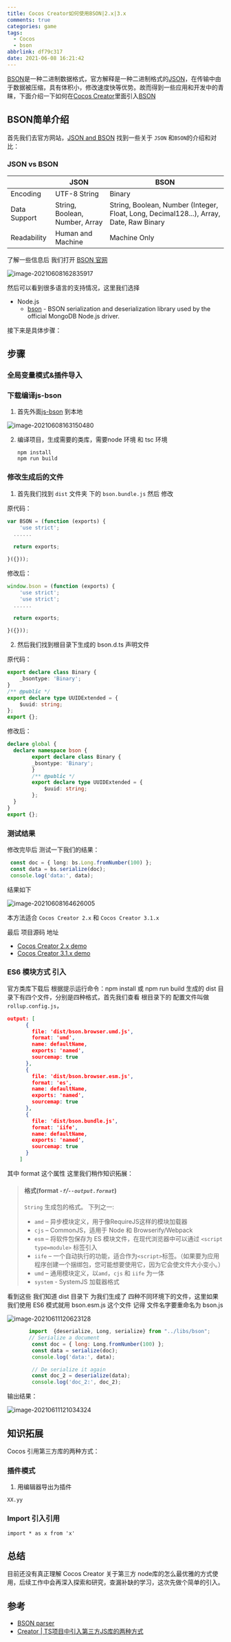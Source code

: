 ```yaml
---
title: Cocos Creator如何使用BSON|2.x|3.x
comments: true
categories: game
tags:
  - Cocos
  - bson
abbrlink: df79c317
date: 2021-06-08 16:21:42
---
```


[BSON](https://bsonspec.org/)是一种二进制数据格式，官方解释是一种二进制格式的[JSON](http://json.org/)，在传输中由于数据被压缩，具有体积小，修改速度快等优势。故而得到一些应用和开发中的青睐，下面介绍一下如何在[Cocos Creator](https://www.cocos.com/)里面引入[BSON](https://bsonspec.org/)
<!--more-->

## BSON简单介绍

首先我们去官方网站，[JSON and BSON](https://www.mongodb.com/json-and-bson) 找到一些关于 `JSON` 和`BSON`的介绍和对比：

### JSON vs BSON

|              | **JSON**                       | **BSON**                                                     |
| :----------- | ------------------------------ | ------------------------------------------------------------ |
| Encoding     | UTF-8 String                   | Binary                                                       |
| Data Support | String, Boolean, Number, Array | String, Boolean, Number (Integer, Float, Long, Decimal128...), Array, Date, Raw Binary |
| Readability  | Human and Machine              | Machine Only                                                 |

了解一些信息后 我们打开 [BSON 官网](https://bsonspec.org/) 

![image-20210608162835917](Cocos-Creator如何使用BSON-2-x-3-x/image-20210608162835917.png)

然后可以看到很多语言的支持情况，这里我们选择 

- Node.js
  - [bson](https://github.com/mongodb/js-bson) - BSON serialization and deserialization library used by the official MongoDB Node.js driver.

接下来是具体步骤：

## 步骤

### 全局变量模式&插件导入

### 下载编译js-bson

1. 首先外面[js-bson](https://github.com/mongodb/js-bson) 到本地

![image-20210608163150480](Cocos-Creator如何使用BSON-2-x-3-x/image-20210608163150480.png)

2. 编译项目，生成需要的类库，需要node 环境 和 tsc 环境 

   ```shell
   npm install
   npm run build
   ```

   

### 修改生成后的文件

1. 首先我们找到 `dist` 文件夹 下的 `bson.bundle.js` 然后 修改 

原代码：

```javascript
var BSON = (function (exports) {
	'use strict';
  ......
  
  return exports;

}({}));
```

修改后：

```javascript
window.bson = (function (exports) {
	'use strict';
	'use strict';
  ......
  
  return exports;

}({}));
```

2. 然后我们找到根目录下生成的 bson.d.ts 声明文件 

原代码：

```typescript
export declare class Binary {
    _bsontype: 'Binary';
}
/** @public */
export declare type UUIDExtended = {
    $uuid: string;
};
export {};
```

修改后：

```typescript
declare global {
  declare namespace bson {
		export declare class Binary {
    	_bsontype: 'Binary';
		}
		/** @public */
		export declare type UUIDExtended = {
    		$uuid: string;
		};
  }
}
export {};
```

### 测试结果

修改完毕后 测试一下我们的结果：

```typescript
 const doc = { long: bs.Long.fromNumber(100) };
 const data = bs.serialize(doc);
 console.log('data:', data);
```

结果如下

![image-20210608164626005](Cocos-Creator如何使用BSON-2-x-3-x/image-20210608164626005.png)

本方法适合 `Cocos Creator 2.x` 和 `Cocos Creator 3.1.x`

最后 项目源码 地址  

- [Cocos Creator 2.x demo](https://github.com/jsroads/mylibs/tree/main/bson/2.4.x)
- [Cocos Creator 3.1.x demo](https://github.com/jsroads/mylibs/tree/main/bson/3.1.x)

### ES6 模块方式 引入

官方类库下载后 根据提示运行命令：npm install 或 npm run build 生成的 dist 目录下有四个文件，分别是四种格式，首先我们查看 根目录下的 配置文件叫做`rollup.config.js`，

```json
output: [
      {
        file: 'dist/bson.browser.umd.js',
        format: 'umd',
        name: defaultName,
        exports: 'named',
        sourcemap: true
      },
      {
        file: 'dist/bson.browser.esm.js',
        format: 'es',
        name: defaultName,
        exports: 'named',
        sourcemap: true
      },
      {
        file: 'dist/bson.bundle.js',
        format: 'iife',
        name: defaultName,
        exports: 'named',
        sourcemap: true
      }
    ]
```

其中 format 这个属性 这里我们稍作知识拓展：

> #### 格式(format *`-f`/`--output.format`*)
>
> `String` 生成包的格式。 下列之一:
>
> - `amd` – 异步模块定义，用于像RequireJS这样的模块加载器
> - `cjs` – CommonJS，适用于 Node 和 Browserify/Webpack
> - `esm` – 将软件包保存为 ES 模块文件，在现代浏览器中可以通过 `<script type=module>` 标签引入
> - `iife` – 一个自动执行的功能，适合作为`<script>`标签。（如果要为应用程序创建一个捆绑包，您可能想要使用它，因为它会使文件大小变小。）
> - `umd` – 通用模块定义，以`amd`，`cjs` 和 `iife` 为一体
> - `system` - SystemJS 加载器格式

看到这些 我们知道 dist 目录下 为我们生成了 四种不同环境下的文件，这里如果我们使用 ES6 模式就用 bson.esm.js  这个文件 记得 文件名字要重命名为 bson.js

![image-20210611120623128](Cocos-Creator如何使用BSON-2-x-3-x/image-20210611120623128.png)

```javascript
       import  {deserialize, Long, serialize} from "../libs/bson";
       // Serialize a document
        const doc = { long: Long.fromNumber(100) };
        const data = serialize(doc);
        console.log('data:', data);

        // De serialize it again
        const doc_2 = deserialize(data);
        console.log('doc_2:', doc_2);
```

输出结果：

![image-20210611121034324](Cocos-Creator如何使用BSON-2-x-3-x/image-20210611121034324.png)

## 知识拓展

Cocos 引用第三方库的两种方式：

### 插件模式

1. 用编辑器导出为插件

```
XX.yy
```



### Import  引入引用

```
import * as x from 'x'
```



## 总结

目前还没有真正理解 Cocos Creator 关于第三方 node库的怎么最优雅的方式使用，后续工作中会再深入探索和研究，查漏补缺的学习，这次先做个简单的引入。

## 参考

- [BSON parser](https://www.npmjs.com/package/bson)
- [Creator | TS项目中引入第三方JS库的两种方式](https://mp.weixin.qq.com/s/bSy2XtK70F7OOCpI00nGDQ)

